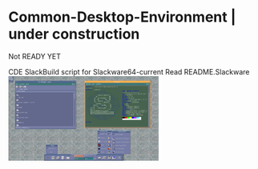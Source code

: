 # Common-Desktop-Environment | under construction
Not READY YET

CDE SlackBuild script for Slackware64-current
Read README.Slackware
<img
  src="https://github.com/rizitis/Common-Desktop-Environment/raw/main/cde-slackware.png"
  alt="Alt text"
  title="Optional title"
  style="display: inline-block; margin: 0 auto; max-width: 300px">
